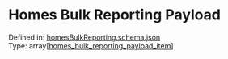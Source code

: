 



# Homes Bulk Reporting Payload
  
Defined in: [homesBulkReporting.schema.json](https://ira-rebates.labworks.org/schemas/homesBulkReporting)  
Type: array[[homes_bulk_reporting_payload_item](homes_bulk_reporting_payload_item.md)]